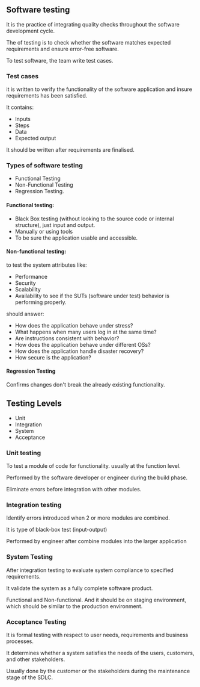 ## Software testing
It is the practice of integrating quality checks throughout the software development cycle.

The of testing is to check whether the software matches expected requirements and ensure error-free software.

To test software, the team write test cases.

### Test cases
it is written to verify the functionality of the software application and insure requirements has been satisfied.

It contains:
- Inputs
- Steps
- Data
- Expected output

It should be written after requirements are finalised.

### Types of software testing

- Functional Testing
- Non-Functional Testing
- Regression Testing.

#### Functional testing:
- Black Box testing (without looking to the source code or internal structure), just input and output.
- Manually or using tools
- To be sure the application usable and accessible.

#### Non-functional testing:
to test the system attributes like:
- Performance
- Security
- Scalability
- Availability
to see if the SUTs (software under test) behavior is performing properly.

should answer:
- How does the application behave under stress?
- What happens when many users log in at the same time?
- Are instructions consistent with behavior?
- How does the application behave under different OSs?
- How does the application handle disaster recovery?
- How secure is the application?

#### Regression Testing
Confirms changes don't break the already existing functionality.


## Testing Levels
- Unit
- Integration 
- System
- Acceptance


### Unit testing
To test a module of code for functionality. usually at the function level.

Performed by the software developer or engineer during the build phase.

Eliminate errors before integration with other modules.

### Integration testing
Identify errors introduced when 2 or more modules are combined.

It is type of black-box test (input-output)

Performed by engineer after combine modules into the larger application

### System Testing
After integration testing to evaluate system compliance to specified requirements.

It validate the system as a fully complete software product.

Functional and Non-functional.
And it should be on staging environment, which should be similar to the production environment.

### Acceptance Testing
It is formal testing with respect to user needs, requirements and business processes.

It determines whether a system satisfies the needs of the users, customers, and other stakeholders.

Usually done by the customer or the stakeholders during the maintenance stage of the SDLC.